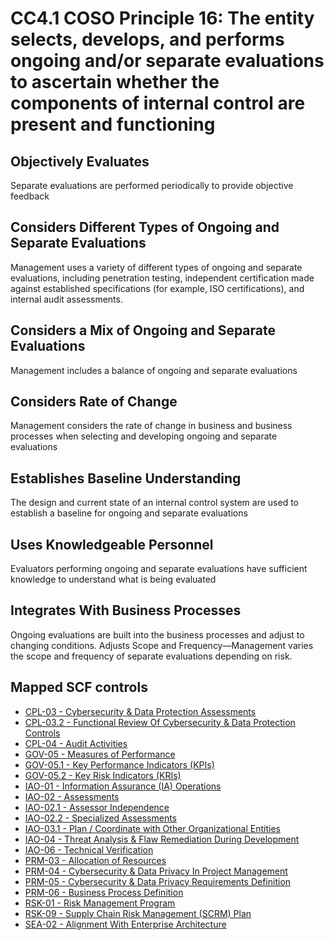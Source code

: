 # CC4.1 COSO Principle 16: The entity selects, develops, and performs ongoing and/or separate evaluations to ascertain whether the components of internal control are present and functioning
## Objectively Evaluates
Separate evaluations are performed periodically to provide objective feedback
## Considers Different Types of Ongoing and Separate Evaluations
Management uses a variety of different types of ongoing and separate evaluations, including penetration testing, independent certification made against established specifications (for example, ISO certifications), and internal audit assessments.
## Considers a Mix of Ongoing and Separate Evaluations
Management includes a balance of ongoing and separate evaluations
## Considers Rate of Change
Management considers the rate of change in business and business processes when selecting and developing ongoing and separate evaluations
## Establishes Baseline Understanding
The design and current state of an internal control system are used to establish a baseline for ongoing and separate evaluations
## Uses Knowledgeable Personnel
Evaluators performing ongoing and separate evaluations have sufficient knowledge to understand what is being evaluated
## Integrates With Business Processes
Ongoing evaluations are built into the business processes and adjust to changing conditions. Adjusts Scope and Frequency—Management varies the scope and frequency of separate evaluations depending on risk.
## Mapped SCF controls
- [CPL-03 - Cybersecurity & Data Protection Assessments](../scf/cpl-03-cybersecurity&dataprotectionassessments.md)
- [CPL-03.2 - Functional Review Of Cybersecurity & Data Protection Controls](../scf/cpl-032-functionalreviewofcybersecurity&dataprotectioncontrols.md)
- [CPL-04 - Audit Activities](../scf/cpl-04-auditactivities.md)
- [GOV-05 - Measures of Performance](../scf/gov-05-measuresofperformance.md)
- [GOV-05.1 - Key Performance Indicators (KPIs)](../scf/gov-051-keyperformanceindicators(kpis).md)
- [GOV-05.2 - Key Risk Indicators (KRIs)](../scf/gov-052-keyriskindicators(kris).md)
- [IAO-01 - Information Assurance (IA) Operations](../scf/iao-01-informationassurance(ia)operations.md)
- [IAO-02 - Assessments](../scf/iao-02-assessments.md)
- [IAO-02.1 - Assessor Independence](../scf/iao-021-assessorindependence.md)
- [IAO-02.2 - Specialized Assessments](../scf/iao-022-specializedassessments.md)
- [IAO-03.1 - Plan / Coordinate with Other Organizational Entities](../scf/iao-031-plan/coordinatewithotherorganizationalentities.md)
- [IAO-04 - Threat Analysis & Flaw Remediation During Development](../scf/iao-04-threatanalysis&flawremediationduringdevelopment.md)
- [IAO-06 - Technical Verification](../scf/iao-06-technicalverification.md)
- [PRM-03 - Allocation of Resources](../scf/prm-03-allocationofresources.md)
- [PRM-04 - Cybersecurity & Data Privacy In Project Management](../scf/prm-04-cybersecurity&dataprivacyinprojectmanagement.md)
- [PRM-05 - Cybersecurity & Data Privacy Requirements Definition](../scf/prm-05-cybersecurity&dataprivacyrequirementsdefinition.md)
- [PRM-06 - Business Process Definition](../scf/prm-06-businessprocessdefinition.md)
- [RSK-01 - Risk Management Program](../scf/rsk-01-riskmanagementprogram.md)
- [RSK-09 - Supply Chain Risk Management (SCRM) Plan](../scf/rsk-09-supplychainriskmanagement(scrm)plan.md)
- [SEA-02 - Alignment With Enterprise Architecture](../scf/sea-02-alignmentwithenterprisearchitecture.md)